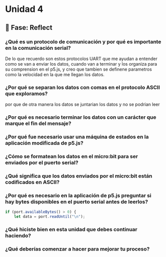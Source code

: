 # Unidad 4


## 🤔 Fase: Reflect
### ¿Qué es un protocolo de comunicación y por qué es importante en la comunicación serial?

De lo que recuerdo son estos protocolos UART que me ayudan a entender como se van a enviar los datos, cuando van a  terminar y los organiza para su comprension en el p5.js, y creo que tambien se definene parametros como la velocidad en la que me llegan los datos.

### ¿Por qué se separan los datos con comas en el protocolo ASCII que exploramos?

por que de otra manera los datos se juntarian los datos y no se podrian leer 

### ¿Por qué es necesario terminar los datos con un carácter que marque el fin del mensaje?
### ¿Por qué fue necesario usar una máquina de estados en la aplicación modificada de p5.js?
### ¿Cómo se formatean los datos en el micro:bit para ser enviados por el puerto serial?
### ¿Qué significa que los datos enviados por el micro:bit están codificados en ASCII?
### ¿Por qué es necesario en la aplicación de p5.js preguntar si hay bytes disponibles en el puerto serial antes de leerlos?
```js
if (port.availableBytes() > 0) {
    let data = port.readUntil("\n");
```
### ¿Qué hiciste bien en esta unidad que debes continuar haciendo?
### ¿Qué deberías comenzar a hacer para mejorar tu proceso?

